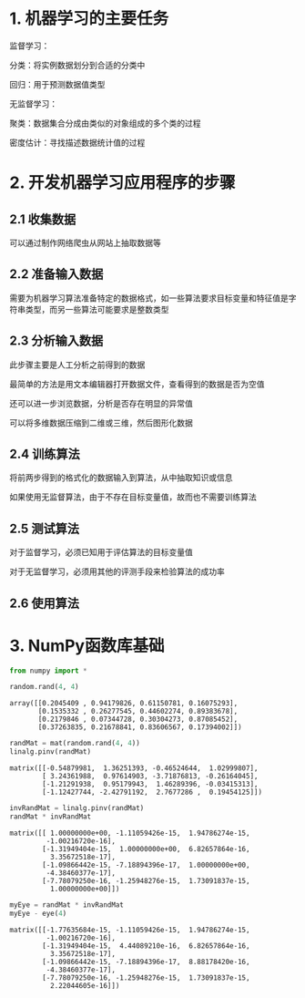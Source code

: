 # 1. 机器学习的主要任务

监督学习：

分类：将实例数据划分到合适的分类中

回归：用于预测数据值类型
       
无监督学习：

聚类：数据集合分成由类似的对象组成的多个类的过程
        
密度估计：寻找描述数据统计值的过程  
 

# 2. 开发机器学习应用程序的步骤

## 2.1 收集数据

可以通过制作网络爬虫从网站上抽取数据等

## 2.2 准备输入数据

需要为机器学习算法准备特定的数据格式，如一些算法要求目标变量和特征值是字符串类型，而另一些算法可能要求是整数类型

## 2.3 分析输入数据

此步骤主要是人工分析之前得到的数据

最简单的方法是用文本编辑器打开数据文件，查看得到的数据是否为空值

还可以进一步浏览数据，分析是否存在明显的异常值

可以将多维数据压缩到二维或三维，然后图形化数据

## 2.4 训练算法

将前两步得到的格式化的数据输入到算法，从中抽取知识或信息

如果使用无监督算法，由于不存在目标变量值，故而也不需要训练算法

## 2.5 测试算法

对于监督学习，必须已知用于评估算法的目标变量值

对于无监督学习，必须用其他的评测手段来检验算法的成功率

## 2.6 使用算法

# 3. NumPy函数库基础


```python
from numpy import *

random.rand(4, 4)
```




    array([[0.2045409 , 0.94179826, 0.61150781, 0.16075293],
           [0.1535332 , 0.26277545, 0.44602274, 0.89383678],
           [0.2179846 , 0.07344728, 0.30304273, 0.87085452],
           [0.37263835, 0.21678841, 0.83606567, 0.17394002]])




```python
randMat = mat(random.rand(4, 4))
linalg.pinv(randMat)
```




    matrix([[-0.54879981,  1.36251393, -0.46524644,  1.02999807],
            [ 3.24361988,  0.97614903, -3.71876813, -0.26164045],
            [-1.21291938,  0.95179943,  1.46289396, -0.03415313],
            [-1.12427744, -2.42791192,  2.7677286 ,  0.19454125]])




```python
invRandMat = linalg.pinv(randMat)
randMat * invRandMat
```




    matrix([[ 1.00000000e+00, -1.11059426e-15,  1.94786274e-15,
             -1.00216720e-16],
            [-1.31949404e-15,  1.00000000e+00,  6.82657864e-16,
              3.35672518e-17],
            [-1.09866442e-15, -7.18894396e-17,  1.00000000e+00,
             -4.38460377e-17],
            [-7.78079250e-16, -1.25948276e-15,  1.73091837e-15,
              1.00000000e+00]])




```python
myEye = randMat * invRandMat
myEye - eye(4)
```




    matrix([[-1.77635684e-15, -1.11059426e-15,  1.94786274e-15,
             -1.00216720e-16],
            [-1.31949404e-15,  4.44089210e-16,  6.82657864e-16,
              3.35672518e-17],
            [-1.09866442e-15, -7.18894396e-17,  8.88178420e-16,
             -4.38460377e-17],
            [-7.78079250e-16, -1.25948276e-15,  1.73091837e-15,
              2.22044605e-16]])


